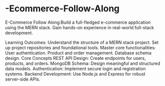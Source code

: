 # -Ecommerce-Follow-Along
E-Commerce Follow Along:Build a full-fledged e-commerce application using the MERN stack. Gain hands-on experience in real-world full-stack development.

Learning Outcomes: 
Understand the structure of a MERN stack project. Set up project repositories and foundational tools. 
Master core functionalities: User authentication.
Product and order management.
Database schema design.
Core Concepts REST API Design: Create endpoints for users, products, and orders.
MongoDB Schema: Design meaningful and structured data models. 
Authentication: Implement secure login and registration systems. 
Backend Development: Use Node.js and Express for robust server-side APIs.

